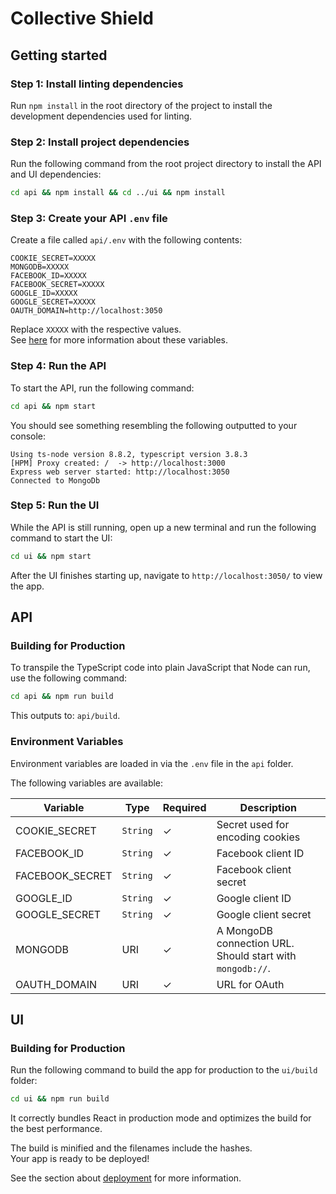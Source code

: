 # Collective Shield

## Getting started

### Step 1: Install linting dependencies

Run `npm install` in the root directory of the project to install the development dependencies used for linting.

### Step 2: Install project dependencies

Run the following command from the root project directory to install the API and UI dependencies:

```bash
cd api && npm install && cd ../ui && npm install
```

### Step 3: Create your API `.env` file

Create a file called `api/.env` with the following contents:

```
COOKIE_SECRET=XXXXX
MONGODB=XXXXX
FACEBOOK_ID=XXXXX
FACEBOOK_SECRET=XXXXX
GOOGLE_ID=XXXXX
GOOGLE_SECRET=XXXXX
OAUTH_DOMAIN=http://localhost:3050
```

Replace `XXXXX` with the respective values.<br>
See [here](#environment-variables) for more information about these variables.

### Step 4: Run the API

To start the API, run the following command:

```bash
cd api && npm start
```

You should see something resembling the following outputted to your console:

```
Using ts-node version 8.8.2, typescript version 3.8.3
[HPM] Proxy created: /  -> http://localhost:3000
Express web server started: http://localhost:3050
Connected to MongoDb
```

### Step 5: Run the UI

While the API is still running, open up a new terminal and run the following command to start the UI:

```bash
cd ui && npm start
```

After the UI finishes starting up, navigate to `http://localhost:3050/` to view the app.

## API

### Building for Production

To transpile the TypeScript code into plain JavaScript that Node can run, use the following command:

```bash
cd api && npm run build
```

This outputs to: `api/build`.

### Environment Variables

Environment variables are loaded in via the `.env` file in the `api` folder.

The following variables are available:

| Variable        | Type     | Required | Description                                               |
| --------------- | -------- | -------- | --------------------------------------------------------- |
| COOKIE_SECRET   | `String` | ✓        | Secret used for encoding cookies                          |
| FACEBOOK_ID     | `String` | ✓        | Facebook client ID                                        |
| FACEBOOK_SECRET | `String` | ✓        | Facebook client secret                                    |
| GOOGLE_ID       | `String` | ✓        | Google client ID                                          |
| GOOGLE_SECRET   | `String` | ✓        | Google client secret                                      |
| MONGODB         | URI      | ✓        | A MongoDB connection URL. Should start with `mongodb://`. |
| OAUTH_DOMAIN    | URI      | ✓        | URL for OAuth                                             |

## UI

### Building for Production

Run the following command to build the app for production to the `ui/build` folder:

```bash
cd ui && npm run build
```

It correctly bundles React in production mode and optimizes the build for the best performance.

The build is minified and the filenames include the hashes.<br>
Your app is ready to be deployed!

See the section about [deployment](https://facebook.github.io/create-react-app/docs/deployment) for more information.
